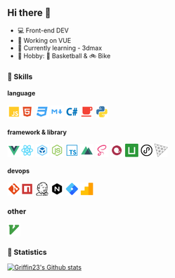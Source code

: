 ## Hi there 👋

- 💻 Front-end DEV
- 🔭 Working on VUE
- 🌱 Currently learning - 3dmax
- 🎁 Hobby: 🏀 Basketball & 🚲 Bike

### 🚀 Skills

#### language
<img src="https://raw.githubusercontent.com/Griffin23/Griffin23/main/img/icon/javascript.png" alt="js" width="30"/><img src="https://raw.githubusercontent.com/Griffin23/Griffin23/main/img/icon/html.png" alt="html" width="30"/>
<img src="https://raw.githubusercontent.com/Griffin23/Griffin23/main/img/icon/css.png" alt="css" width="30"/>
<img src="https://raw.githubusercontent.com/Griffin23/Griffin23/main/img/icon/markdown.png" alt="markdown" width="30"/>
<img src="https://raw.githubusercontent.com/Griffin23/Griffin23/main/img/icon/csharp.png" alt="csharp" width="30"/>
<img src="https://raw.githubusercontent.com/Griffin23/Griffin23/main/img/icon/java.png" alt="java" width="30"/>
<img src="https://raw.githubusercontent.com/Griffin23/Griffin23/main/img/icon/python.png" alt="python" width="30"/>

#### framework & library
<img src="https://raw.githubusercontent.com/Griffin23/Griffin23/main/img/icon/vue.png" alt="vue" width="30"/><img src="https://raw.githubusercontent.com/Griffin23/Griffin23/main/img/icon/react.png" alt="react" width="30"/>
<img src="https://raw.githubusercontent.com/Griffin23/Griffin23/main/img/icon/webpack.png" alt="webpack" width="30"/>
<img src="https://raw.githubusercontent.com/Griffin23/Griffin23/main/img/icon/nodejs.png" alt="nodejs" width="30"/>
<img src="https://raw.githubusercontent.com/Griffin23/Griffin23/main/img/icon/typescript.png" alt="typescript" width="30"/>
<img src="https://raw.githubusercontent.com/Griffin23/Griffin23/main/img/icon/nuxt.png" alt="nuxt" width="30"/>
<img src="https://raw.githubusercontent.com/Griffin23/Griffin23/main/img/icon/sass.png" alt="sass" width="30"/>
<img src="https://raw.githubusercontent.com/Griffin23/Griffin23/main/img/icon/echarts.png" alt="sass" width="30" height="30"/>
<img src="https://raw.githubusercontent.com/Griffin23/Griffin23/main/img/icon/uniapp.png" alt="uni-app" width="30"/>
<img src="https://raw.githubusercontent.com/Griffin23/Griffin23/main/img/icon/wechat-mini-program.png" alt="wechat-mini-program" width="30"/>
<img src="https://raw.githubusercontent.com/Griffin23/Griffin23/main/img/icon/threejs.png" alt="threejs" width="30" height="30"/>

#### devops
<img src="https://raw.githubusercontent.com/Griffin23/Griffin23/main/img/icon/git.png" alt="git" width="30"/><img src="https://raw.githubusercontent.com/Griffin23/Griffin23/main/img/icon/npm.png" alt="npm" width="30"/>
<img src="https://raw.githubusercontent.com/Griffin23/Griffin23/main/img/icon/jenkins.png" alt="jenkins" width="30"/>
<img src="https://raw.githubusercontent.com/Griffin23/Griffin23/main/img/icon/nginx.png" alt="nginx" width="30"/>
<img src="https://raw.githubusercontent.com/Griffin23/Griffin23/main/img/icon/google-tag-manager.png" alt="google tag manager" width="30"/>
<img src="https://raw.githubusercontent.com/Griffin23/Griffin23/main/img/icon/ga.png" alt="google analytics" width="30"/>

### other
<img src="https://raw.githubusercontent.com/Griffin23/Griffin23/main/img/icon/vim.png" alt="vim" width="30"/>

### 🤔 Statistics
[![Griffin23's Github stats](https://github-readme-stats.vercel.app/api?username=Griffin23&count_private=true&show_icons=true)](https://github.com/anuraghazra/github-readme-stats)


<!--
**Griffin23/Griffin23** is a ✨ _special_ ✨ repository because its `README.md` (this file) appears on your GitHub profile.

Here are some ideas to get you started:

- 🔭 I’m currently working on ...
- 🌱 I’m currently learning ...
- 👯 I’m looking to collaborate on ...
- 🤔 I’m looking for help with ...
- 💬 Ask me about ...
- 📫 How to reach me: ...
- 😄 Pronouns: ...
- ⚡ Fun fact: ...
-->
